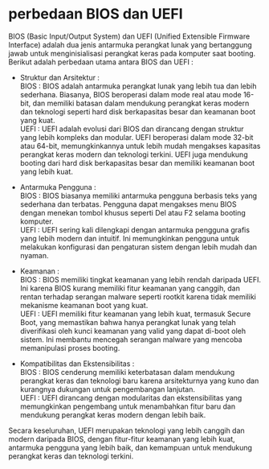 # perbedaan BIOS dan UEFI <br>
BIOS (Basic Input/Output System) dan UEFI (Unified Extensible Firmware Interface) adalah dua jenis antarmuka perangkat lunak 
yang bertanggung jawab untuk menginisialisasi perangkat keras pada komputer saat booting. 
Berikut adalah perbedaan utama antara BIOS dan UEFI : <br>

- Struktur dan Arsitektur : <br>
BIOS : BIOS adalah antarmuka perangkat lunak yang lebih tua dan lebih sederhana. Biasanya, BIOS beroperasi dalam mode real atau mode 16-bit, dan memiliki batasan dalam mendukung perangkat keras modern dan teknologi seperti hard disk berkapasitas besar dan keamanan boot yang kuat. <br>
UEFI : UEFI adalah evolusi dari BIOS dan dirancang dengan struktur yang lebih kompleks dan modular. UEFI beroperasi dalam mode 32-bit atau 64-bit, memungkinkannya untuk lebih mudah mengakses kapasitas perangkat keras modern dan teknologi terkini. UEFI juga mendukung booting dari hard disk berkapasitas besar dan memiliki keamanan boot yang lebih kuat. <br>

- Antarmuka Pengguna : <br>
BIOS : BIOS biasanya memiliki antarmuka pengguna berbasis teks yang sederhana dan terbatas. Pengguna dapat mengakses menu BIOS dengan menekan tombol khusus seperti Del atau F2 selama booting komputer. <br>
UEFI : UEFI sering kali dilengkapi dengan antarmuka pengguna grafis yang lebih modern dan intuitif. Ini memungkinkan pengguna untuk melakukan konfigurasi dan pengaturan sistem dengan lebih mudah dan nyaman. <br>

- Keamanan : <br>
BIOS : BIOS memiliki tingkat keamanan yang lebih rendah daripada UEFI. Ini karena BIOS kurang memiliki fitur keamanan yang canggih, dan rentan terhadap serangan malware seperti rootkit karena tidak memiliki mekanisme keamanan boot yang kuat. <br>
UEFI : UEFI memiliki fitur keamanan yang lebih kuat, termasuk Secure Boot, yang memastikan bahwa hanya perangkat lunak yang telah diverifikasi oleh kunci keamanan yang valid yang dapat di-boot oleh sistem. Ini membantu mencegah serangan malware yang mencoba memanipulasi proses booting. <br>

- Kompatibilitas dan Ekstensibilitas : <br>
BIOS : BIOS cenderung memiliki keterbatasan dalam mendukung perangkat keras dan teknologi baru karena arsitekturnya yang kuno dan kurangnya dukungan untuk pengembangan lanjutan. <br>
UEFI : UEFI dirancang dengan modularitas dan ekstensibilitas yang memungkinkan pengembang untuk menambahkan fitur baru dan mendukung perangkat keras modern dengan lebih baik. <br>

Secara keseluruhan, UEFI merupakan teknologi yang lebih canggih dan modern daripada BIOS, dengan fitur-fitur keamanan yang lebih kuat, antarmuka pengguna yang lebih baik, dan kemampuan untuk mendukung perangkat keras dan teknologi terkini.
